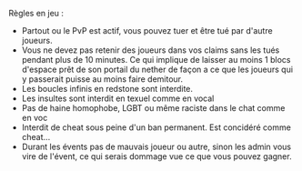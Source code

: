 Règles en jeu :
- Partout ou le PvP est actif, vous pouvez tuer et être tué par d'autre joueurs.
- Vous ne devez pas retenir des joueurs dans vos claims sans les tués pendant plus de 10 minutes. Ce qui implique de laisser au moins 1 blocs d'espace prêt de son portail du nether de façon a ce que les joueurs qui y passerait puisse au moins faire demitour.
- Les boucles infinis en redstone sont interdite.
- Les insultes sont interdit en texuel comme en vocal
- Pas de haine homophobe, LGBT ou même raciste dans le chat comme en voc
- Interdit de cheat sous peine d'un ban permanent. Est concidéré comme cheat...
- Durant les évents pas de mauvais joueur ou autre, sinon les admin vous vire de l'évent, ce qui serais dommage vue ce que vous pouvez gagner.
